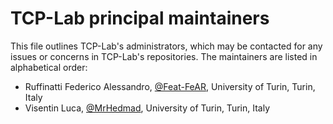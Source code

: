 # TCP-Lab principal maintainers

This file outlines TCP-Lab's administrators, which may be contacted for any issues or concerns in TCP-Lab's repositories.
The maintainers are listed in alphabetical order:

- Ruffinatti Federico Alessandro, [@Feat-FeAR](https://github.com/Feat-FeAR), University of Turin, Turin, Italy
- Visentin Luca, [@MrHedmad](https://github.com/MrHedmad), University of Turin, Turin, Italy
